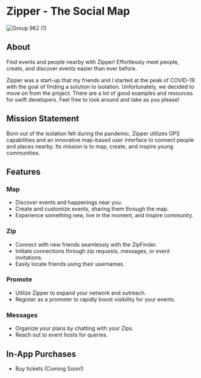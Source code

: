 # Zipper - The Social Map

![Group 962 (1)](https://github.com/Zippermtl/0.0.1/assets/85959302/930c1f88-a9c4-4d46-8946-052969e3cd1f)

## About
Find events and people nearby with Zipper! Effortlessly meet people, create, and discover events easier than ever before.

Zipper was a start-up that my friends and I started at the peak of COVID-19 with the goal of finding a solution to isolation. Unfortunately, we decided to move on from the project. There are a lot of good examples and resources for swift developers. Feel free to look around and take as you please!


## Mission Statement
Born out of the isolation felt during the pandemic, Zipper utilizes GPS capabilities and an innovative map-based user interface to connect people and places nearby. Its mission is to map, create, and inspire young communities.

## Features

### Map
- Discover events and happenings near you.
- Create and customize events, sharing them through the map.
- Experience something new, live in the moment, and inspire community.

### Zip
- Connect with new friends seamlessly with the ZipFinder.
- Initiate connections through zip requests, messages, or event invitations.
- Easily locate friends using their usernames.

### Promote
- Utilize Zipper to expand your network and outreach.
- Register as a promoter to rapidly boost visibility for your events.

### Messages
- Organize your plans by chatting with your Zips.
- Reach out to event hosts for queries.

## In-App Purchases

- Buy tickets (Coming Soon!)
